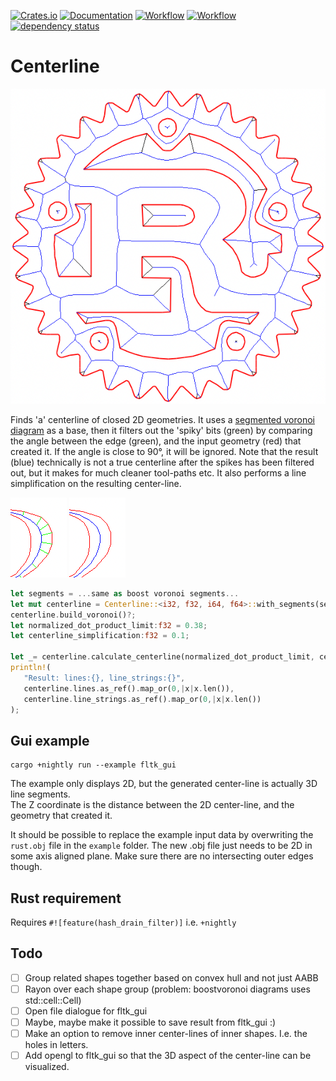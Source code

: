 [![Crates.io](https://meritbadge.herokuapp.com/centerline)](https://crates.io/crates/centerline)
[![Documentation](https://docs.rs/centerline/badge.svg)](https://docs.rs/centerline)
[![Workflow](https://github.com/eadf/centerline.rs/workflows/Rust/badge.svg)](https://github.com/eadf/centerline.rs/workflows/Rust/badge.svg)
[![Workflow](https://github.com/eadf/centerline.rs/workflows/Clippy/badge.svg)](https://github.com/eadf/centerline.rs/workflows/Clippy/badge.svg)
[![dependency status](https://deps.rs/crate/centerline/0.0.3/status.svg)](https://deps.rs/crate/centerline/0.0.3)

# Centerline

![centerline](centerline.png)

Finds 'a' centerline of closed 2D geometries.
It uses a [segmented voronoi diagram](https://crates.io/crates/boostvoronoi) as a base, then it filters out the 
'spiky' bits (green) by comparing the angle between the edge (green), and the input geometry (red) that created it.
If the angle is close to 90°, it will be ignored. Note that the result (blue) technically is not a true centerline after the spikes has been filtered out, but it 
makes for much cleaner tool-paths etc. It also performs a line simplification on the resulting center-line. 

![unfiltered](unfiltered.png) ![filtered](filtered.png)

```rust
let segments = ...same as boost voronoi segments...
let mut centerline = Centerline::<i32, f32, i64, f64>::with_segments(segments);
centerline.build_voronoi()?;
let normalized_dot_product_limit:f32 = 0.38;
let centerline_simplification:f32 = 0.1;

let _= centerline.calculate_centerline(normalized_dot_product_limit, centerline_simplification)?;
println!(
   "Result: lines:{}, line_strings:{}",
   centerline.lines.as_ref().map_or(0,|x|x.len()),
   centerline.line_strings.as_ref().map_or(0,|x|x.len())
);
```

## Gui example

```fish
cargo +nightly run --example fltk_gui
```
The example only displays 2D, but the generated center-line is actually 3D line segments.\
The Z coordinate is the distance between the 2D center-line, and the geometry that created it. 

It should be possible to replace the example input data by overwriting the ```rust.obj``` file in the ```example``` folder.
The new .obj file just needs to be 2D in some axis aligned plane. Make sure there are no intersecting outer edges though.

## Rust requirement

Requires ```#![feature(hash_drain_filter)]``` i.e. ```+nightly```

## Todo

- [ ] Group related shapes together based on convex hull and not just AABB
- [ ] Rayon over each shape group (problem: boostvoronoi diagrams uses std::cell::Cell)
- [ ] Open file dialogue for fltk_gui
- [ ] Maybe, maybe make it possible to save result from fltk_gui :)
- [ ] Make an option to remove inner center-lines of inner shapes. I.e. the holes in letters.
- [ ] Add opengl to fltk_gui so that the 3D aspect of the center-line can be visualized. 
